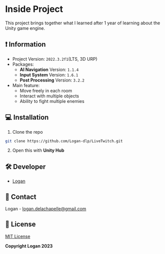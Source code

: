 # Inside Project

This project brings together what I learned after 1 year of learning about the Unity game engine.

## ❗ Information

- Project Version: `2022.3.2f1`(LTS, 3D URP)
- Packages:
    * **AI Navigation** Version: `1.1.4`
    * **Input System** Version: `1.6.1`
    * **Post Processing** Version: `3.2.2`
- Main feature:
    * Move freely in each room
    * Interact with multiple objects
    * Ability to fight multiple enemies

## 💻 Installation

1. Clone the repo
```sh
git clone https://github.com/Logan-dlp/LiveTwitch.git
```
2. Open this with **Unity Hub**

## 🛠 Developer

- [Logan](https://github.com/Logan-dlp)

## 📌 Contact

Logan - logan.delachapelle@gmail.com

## 📄 License

[MIT License](https://github.com/Logan-dlp/Inside-Project/blob/dev/LICENSE)

**Copyright Logan 2023**